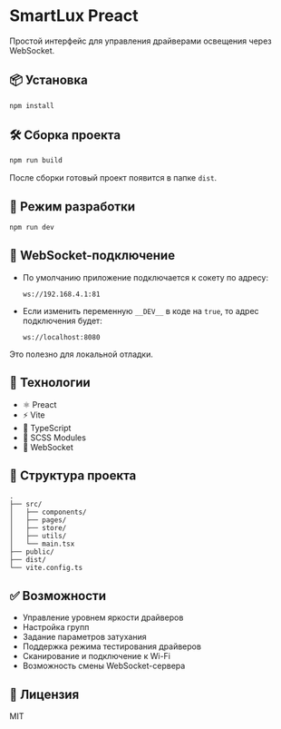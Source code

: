 # SmartLux Preact

Простой интерфейс для управления драйверами освещения через WebSocket.

## 📦 Установка

```bash
npm install
```

## 🛠️ Сборка проекта

```bash
npm run build
```

После сборки готовый проект появится в папке `dist`.

## 🔄 Режим разработки

```bash
npm run dev
```

## 🔌 WebSocket-подключение

- По умолчанию приложение подключается к сокету по адресу:

  ```
  ws://192.168.4.1:81
  ```

- Если изменить переменную `__DEV__` в коде на `true`, то адрес подключения будет:

  ```
  ws://localhost:8080
  ```

Это полезно для локальной отладки.

## 🧱 Технологии

- ⚛️ Preact
- ⚡ Vite
- 🧠 TypeScript
- 🎨 SCSS Modules
- 🔌 WebSocket

## 📁 Структура проекта

```
.
├── src/
│   ├── components/
│   ├── pages/
│   ├── store/
│   ├── utils/
│   └── main.tsx
├── public/
├── dist/
└── vite.config.ts
```

## ✅ Возможности

- Управление уровнем яркости драйверов
- Настройка групп
- Задание параметров затухания
- Поддержка режима тестирования драйверов
- Сканирование и подключение к Wi-Fi
- Возможность смены WebSocket-сервера

## 📄 Лицензия

MIT
